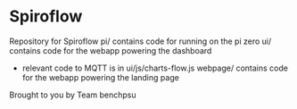 # Spiroflow
Repository for Spiroflow
pi/ contains code for running on the pi zero
ui/ contains code for the webapp powering the dashboard
- relevant code to MQTT is in ui/js/charts-flow.js
webpage/ contains code for the webapp powering the landing page

Brought to you by Team benchpsu